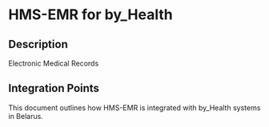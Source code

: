 # HMS-EMR for by_Health

## Description

Electronic Medical Records

## Integration Points

This document outlines how HMS-EMR is integrated with by_Health systems in Belarus.
